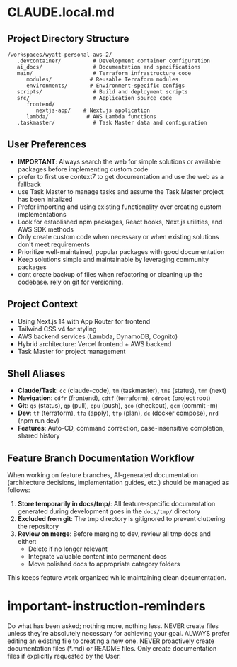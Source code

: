 # CLAUDE.local.md

## Project Directory Structure

```
/workspaces/wyatt-personal-aws-2/
   .devcontainer/          # Development container configuration
   ai_docs/                # Documentation and specifications
   main/                   # Terraform infrastructure code
      modules/            # Reusable Terraform modules
      environments/       # Environment-specific configs
   scripts/                # Build and deployment scripts
   src/                    # Application source code
      frontend/
         nextjs-app/    # Next.js application
      lambda/            # AWS Lambda functions
   .taskmaster/            # Task Master data and configuration
```

## User Preferences

- **IMPORTANT**: Always search the web for simple solutions or available packages before implementing custom code
- prefer to first use context7 to get documentation and use the web as a fallback
- use Task Master to manage tasks and assume the Task Master project has been initalized
- Prefer importing and using existing functionality over creating custom implementations
- Look for established npm packages, React hooks, Next.js utilities, and AWS SDK methods
- Only create custom code when necessary or when existing solutions don't meet requirements
- Prioritize well-maintained, popular packages with good documentation
- Keep solutions simple and maintainable by leveraging community packages
- dont create backup of files when refactoring or cleaning up the codebase. rely on git for versioning.

## Project Context

- Using Next.js 14 with App Router for frontend
- Tailwind CSS v4 for styling
- AWS backend services (Lambda, DynamoDB, Cognito)
- Hybrid architecture: Vercel frontend + AWS backend
- Task Master for project management

## Shell Aliases

- **Claude/Task**: `cc` (claude-code), `tm` (taskmaster), `tms` (status), `tmn` (next)
- **Navigation**: `cdfr` (frontend), `cdtf` (terraform), `cdroot` (project root)
- **Git**: `gs` (status), `gp` (pull), `gpu` (push), `gco` (checkout), `gcm` (commit -m)
- **Dev**: `tf` (terraform), `tfa` (apply), `tfp` (plan), `dc` (docker compose), `nrd` (npm run dev)
- **Features**: Auto-CD, command correction, case-insensitive completion, shared history

## Feature Branch Documentation Workflow

When working on feature branches, AI-generated documentation (architecture decisions, implementation guides, etc.) should be managed as follows:

1. **Store temporarily in docs/tmp/**: All feature-specific documentation generated during development goes in the `docs/tmp/` directory
2. **Excluded from git**: The tmp directory is gitignored to prevent cluttering the repository
3. **Review on merge**: Before merging to dev, review all tmp docs and either:
   - Delete if no longer relevant
   - Integrate valuable content into permanent docs
   - Move polished docs to appropriate category folders

This keeps feature work organized while maintaining clean documentation.

# important-instruction-reminders
Do what has been asked; nothing more, nothing less.
NEVER create files unless they're absolutely necessary for achieving your goal.
ALWAYS prefer editing an existing file to creating a new one.
NEVER proactively create documentation files (*.md) or README files. Only create documentation files if explicitly requested by the User.
